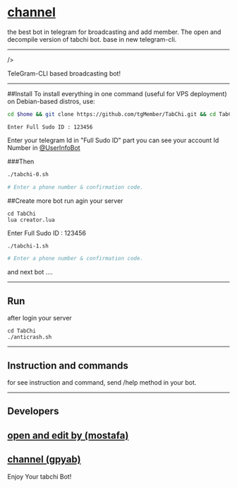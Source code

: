 # [channel](https://t.me/gpyab)


the best bot in telegram for broadcasting and add member. The open and decompile version of tabchi bot. base in new telegram-cli.

***

 /></p>

TeleGram-CLI based broadcasting bot!

****

##Install
To install everything in one command (useful for VPS deployment) on Debian-based distros, use:
```sh
cd $home && git clone https://github.com/tgMember/TabChi.git && cd TabChi && chmod 777 install.sh && ./install.sh -y --force-yes && lua creator.lua
```
```
Enter Full Sudo ID : 123456    
```
Enter your telegram Id in "Full Sudo ID" part
you can see your account Id Number in [@UserInfoBot](https://t.me/userinfobot)

###Then

```sh
./tabchi-0.sh

# Enter a phone number & confirmation code.
```

##Create more bot
run agin your server

```
cd TabChi
lua creator.lua
```

Enter Full Sudo ID : 123456 

```sh
./tabchi-1.sh

# Enter a phone number & confirmation code.
```
and next bot ....

***

## Run
after login your server

```
cd TabChi
./anticrash.sh
```

***

## Instruction and commands 

for see instruction and command, send /help method in your bot.

***

## Developers

## [open and edit by (mostafa)](https://t.me/m_o_s_t_a_f_a_a_g_h_a)
## [channel (gpyab)](https://t.me/gpyab)


Enjoy Your tabchi Bot!
